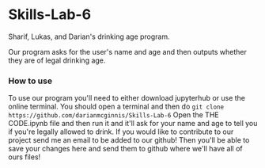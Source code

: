 # Skills-Lab-6

Sharif, Lukas, and Darian's drinking age program. 

Our program asks for the user's name and age and then outputs whether they are of legal drinking age.

### How to use
To use our program you'll need to either download jupyterhub or use the online terminal. 
You should open a terminal and then do `git clone https://github.com/darianmcginnis/Skills-Lab-6`
Open the THE CODE.ipynb file and then run it and it'll ask for your name and age to tell you if you're legally allowed to drink.
If you would like to contribute to our project send me an email to be added to our github! Then you'll be able to save your changes here and send them to github where we'll have all of ours files!